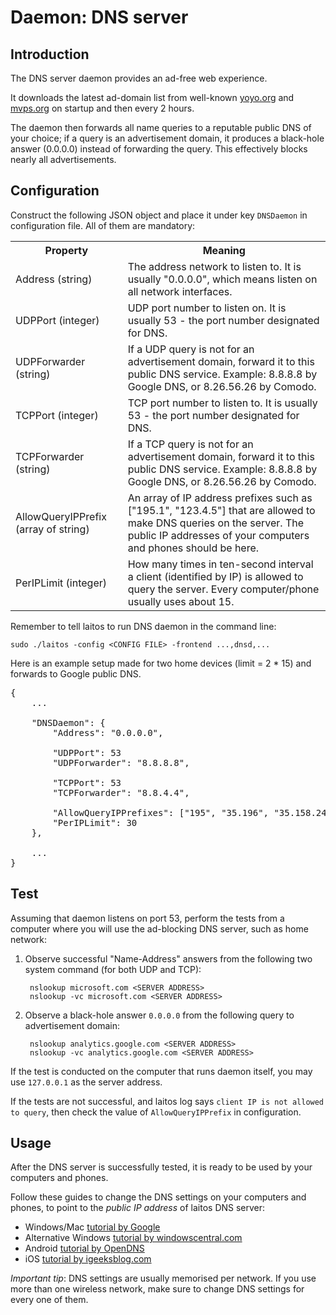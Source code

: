 # Daemon: DNS server

## Introduction
The DNS server daemon provides an ad-free web experience.

It downloads the latest ad-domain list from well-known [yoyo.org](http://pgl.yoyo.org) and [mvps.org](http://winhelp2002.mvps.org) on startup and then every 2 hours.

The daemon then forwards all name queries to a reputable public DNS of your choice; if a query is an advertisement domain, it produces a black-hole answer (0.0.0.0) instead of forwarding the query.
This effectively blocks nearly all advertisements.

## Configuration
Construct the following JSON object and place it under key `DNSDaemon` in configuration file. All of them are mandatory:
<table>
<tr>
    <th>Property</th>
    <th>Meaning</th>
</tr>
<tr>
    <td>Address (string)</td>
    <td>The address network to listen to. It is usually "0.0.0.0", which means listen on all network interfaces.</td>
</tr>
<tr>
    <td>UDPPort (integer)</td>
    <td>UDP port number to listen on. It is usually 53 - the port number designated for DNS.</td>
</tr>
<tr>
    <td>UDPForwarder (string)</td>
    <td>If a UDP query is not for an advertisement domain, forward it to this public DNS service. Example: 8.8.8.8 by Google DNS, or 8.26.56.26 by Comodo.</td>
</tr>
<tr>
    <td>TCPPort (integer)</td>
    <td>TCP port number to listen to. It is usually 53 - the port number designated for DNS.</td>
</tr>
<tr>
    <td>TCPForwarder (string)</td>
    <td>If a TCP query is not for an advertisement domain, forward it to this public DNS service. Example: 8.8.8.8 by Google DNS, or 8.26.56.26 by Comodo.</td>
</tr>
<tr>
    <td>AllowQueryIPPrefix (array of string)</td>
    <td>An array of IP address prefixes such as ["195.1", "123.4.5"] that are allowed to make DNS queries on the server. The public IP addresses of your computers and phones should be here.</td>
</tr>
<tr>
    <td>PerIPLimit (integer)</td>
    <td>How many times in ten-second interval a client (identified by IP) is allowed to query the server. Every computer/phone usually uses about 15.</td>
</tr>
</table>

Remember to tell laitos to run DNS daemon in the command line:

    sudo ./laitos -config <CONFIG FILE> -frontend ...,dnsd,...

Here is an example setup made for two home devices (limit = 2 * 15) and forwards to Google public DNS. 

<pre>
{
    ...
    
    "DNSDaemon": {
        "Address": "0.0.0.0",

        "UDPPort": 53
        "UDPForwarder": "8.8.8.8",

        "TCPPort": 53
        "TCPForwarder": "8.8.4.4",

        "AllowQueryIPPrefixes": ["195", "35.196", "35.158.249.12"],
        "PerIPLimit": 30
    },
     
    ...
}
</pre>

## Test
Assuming that daemon listens on port 53, perform the tests from a computer where you will use the ad-blocking DNS server, such as home network:

1. Observe successful "Name-Address" answers from the following two system command (for both UDP and TCP):

        nslookup microsoft.com <SERVER ADDRESS>
        nslookup -vc microsoft.com <SERVER ADDRESS>

2. Observe a black-hole answer `0.0.0.0` from the following query to advertisement domain:

        nslookup analytics.google.com <SERVER ADDRESS>
        nslookup -vc analytics.google.com <SERVER ADDRESS>

If the test is conducted on the computer that runs daemon itself, you may use `127.0.0.1` as the server address.

If the tests are not successful, and laitos log says `client IP is not allowed to query`, then check the value of `AllowQueryIPPrefix` in configuration.

## Usage
After the DNS server is successfully tested, it is ready to be used by your computers and phones.

Follow these guides to change the DNS settings on your computers and phones, to point to the *public IP address* of laitos DNS server:

- Windows/Mac [tutorial by Google](https://developers.google.com/speed/public-dns/docs/using#change_your_dns_servers_settings)
- Alternative Windows [tutorial by windowscentral.com](https://www.windowscentral.com/how-change-your-pcs-dns-settings-windows-10)
- Android [tutorial by OpenDNS](https://support.opendns.com/hc/en-us/articles/228009007-Android-Configuration-instructions-for-OpenDNS)
- iOS [tutorial by igeeksblog.com](https://www.igeeksblog.com/how-to-change-dns-on-iphone-ipad/)

*Important tip*: DNS settings are usually memorised per network. If you use more than one wireless network, make sure to change DNS settings for every one of them.